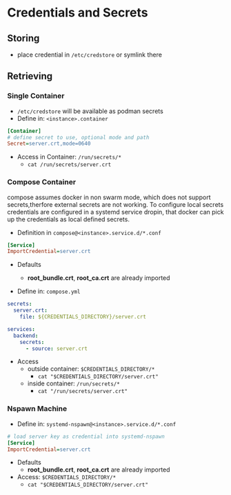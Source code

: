# Credentials and Secrets

## Storing

- place credential in `/etc/credstore` or symlink there

## Retrieving

### Single Container

- `/etc/credstore` will be available as podman secrets
- Define in: `<instance>.container`
```ini
[Container]
# define secret to use, optional mode and path
Secret=server.crt,mode=0640
```
- Access in Container: `/run/secrets/*`
    - `cat /run/secrets/server.crt`

### Compose Container

compose assumes docker in non swarm mode, which does not support secrets,therfore external secrets are not working. To configure local secrets credentials are configured in a systemd service dropin, that docker can pick up the credentials as local defined secrets.

- Definition in `compose@<instance>.service.d/*.conf`
```ini
[Service]
ImportCredential=server.crt
```
- Defaults
    - **root_bundle.crt**, **root_ca.crt** are already imported

- Define in: `compose.yml`
```yaml
secrets:
  server.crt:
    file: ${CREDENTIALS_DIRECTORY}/server.crt

services:
  backend:
    secrets:
      - source: server.crt
```

- Access
    - outside container: `$CREDENTIALS_DIRECTORY/*`
        - `cat "$CREDENTIALS_DIRECTORY/server.crt"`
    - inside container: `/run/secrets/*`
        - `cat "/run/secrets/server.crt"`

### Nspawn Machine

- Define in: `systemd-nspawn@<instance>.service.d/*.conf`

```ini
# load server key as credential into systemd-nspawn
[Service]
ImportCredential=server.crt
```

- Defaults
    - **root_bundle.crt**, **root_ca.crt** are already imported
- Access: `$CREDENTIALS_DIRECTORY/*`
    - `cat "$CREDENTIALS_DIRECTORY/server.crt"`
